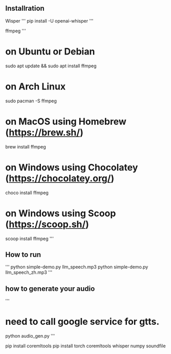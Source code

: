 ## Installration

Wisper
'''
pip install -U openai-whisper
'''

ffmpeg
'''
# on Ubuntu or Debian
sudo apt update && sudo apt install ffmpeg

# on Arch Linux
sudo pacman -S ffmpeg

# on MacOS using Homebrew (https://brew.sh/)
brew install ffmpeg

# on Windows using Chocolatey (https://chocolatey.org/)
choco install ffmpeg

# on Windows using Scoop (https://scoop.sh/)
scoop install ffmpeg
'''


## How to run
'''
python simple-demo.py llm_speech.mp3
python simple-demo.py llm_speech_zh.mp3
'''


## how to generate your audio
'''
# need to call google service for gtts.
python audio_gen.py
'''



pip install coremltools
pip install torch coremltools whisper numpy soundfile